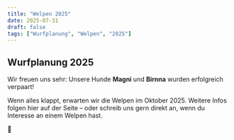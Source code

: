 ```yaml
---
title: "Welpen 2025"
date: 2025-07-31
draft: false
tags: ["Wurfplanung", "Welpen", "2025"]
---
```


## Wurfplanung 2025

Wir freuen uns sehr:
Unsere Hunde **Magni** und **Birnna** wurden erfolgreich verpaart!

Wenn alles klappt, erwarten wir die Welpen im Oktober 2025.
Weitere Infos folgen hier auf der Seite – oder schreib uns gern direkt an, wenn du Interesse an einem Welpen hast.

🐾

